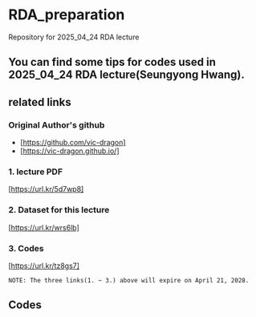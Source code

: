 # RDA_preparation
Repository for 2025_04_24 RDA lecture

## You can find some tips for codes used in 2025_04_24 RDA lecture(Seungyong Hwang).


## related links   
### Original Author's github 
* [https://github.com/vic-dragon]    
* [https://vic-dragon.github.io/]

### 1. lecture PDF   
[https://url.kr/5d7wp8]

### 2. Dataset for this lecture
[https://url.kr/wrs6lb]

### 3. Codes
[https://url.kr/tz8gs7]

```
NOTE: The three links(1. ~ 3.) above will expire on April 21, 2028.
```

## Codes 
``` r

```
